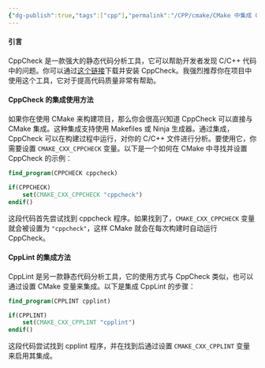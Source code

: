 ```yaml
---
{"dg-publish":true,"tags":["cpp"],"permalink":"/CPP/cmake/CMake 中集成 CppCheck 和 CppLint/","dgPassFrontmatter":true}
---
```




#### 引言
CppCheck 是一款强大的静态代码分析工具，它可以帮助开发者发现 C/C++ 代码中的问题。你可以通过[这个链接](https://cppcheck.sourceforge.io/)下载并安装 CppCheck。我强烈推荐你在项目中使用这个工具，它对于提高代码质量非常有帮助。

#### CppCheck 的集成使用方法

如果你在使用 CMake 来构建项目，那么你会很高兴知道 CppCheck 可以直接与 CMake 集成。这种集成支持使用 Makefiles 或 Ninja 生成器。通过集成，CppCheck 可以在构建过程中运行，对你的 C/C++ 文件进行分析。要使用它，你需要设置 `CMAKE_CXX_CPPCHECK` 变量。以下是一个如何在 CMake 中寻找并设置 CppCheck 的示例：

```cmake
find_program(CPPCHECK cppcheck)

if(CPPCHECK)
    set(CMAKE_CXX_CPPCHECK "cppcheck")
endif()
```

这段代码首先尝试找到 cppcheck 程序。如果找到了，`CMAKE_CXX_CPPCHECK` 变量就会被设置为 `"cppcheck"`，这样 CMake 就会在每次构建时自动运行 CppCheck。

#### CppLint 的集成方法

CppLint 是另一款静态代码分析工具，它的使用方式与 CppCheck 类似，也可以通过设置 CMake 变量来集成。以下是集成 CppLint 的步骤：

```cmake
find_program(CPPLINT cpplint)

if(CPPLINT)
    set(CMAKE_CXX_CPPLINT "cpplint")
endif()
```

这段代码尝试找到 cpplint 程序，并在找到后通过设置 `CMAKE_CXX_CPPLINT` 变量来启用其集成。

